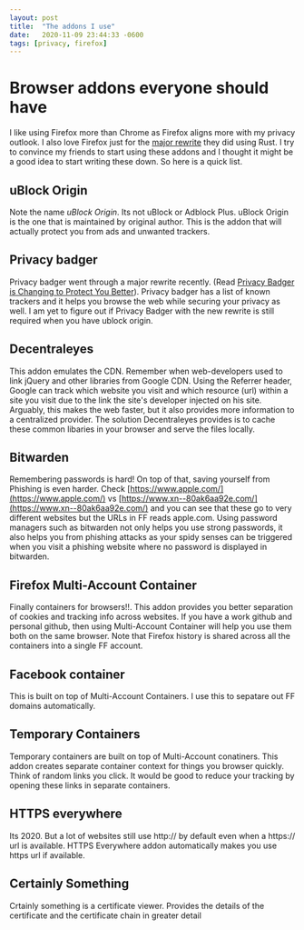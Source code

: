 ```yaml
---
layout: post
title:  "The addons I use"
date:   2020-11-09 23:44:33 -0600
tags: [privacy, firefox]
---
```

# Browser addons everyone should have

I like using Firefox more than Chrome as Firefox aligns more with my privacy outlook.  I also love Firefox just for the [major rewrite](https://bholley.net/blog/2017/stylo.html) they did using Rust.  I try to convince my friends to start using these addons and I thought it might be a good idea to start writing these down.  So here is a quick list.


## uBlock Origin
Note the name *uBlock Origin*.  Its not uBlock or Adblock Plus.  uBlock Origin is the one that is maintained by original author.  This is the addon that will actually protect you from ads and unwanted trackers.

## Privacy badger
Privacy badger went through a major rewrite recently.  (Read [Privacy Badger is Changing to Protect You Better](https://www.eff.org/deeplinks/2020/10/privacy-badger-changing-protect-you-better)).  Privacy badger has a list of known trackers and it helps you browse the web while securing your privacy as well.  I am yet to figure out if Privacy Badger with the new rewrite is still required when you have ublock origin.


## Decentraleyes
This addon emulates the CDN.  Remember when web-developers used to link jQuery and other libraries from Google CDN.  Using the Referrer header, Google can track which website you visit and which resource (url) within a site you visit due to the link the site's developer injected on his site.  Arguably, this makes the web faster, but it also provides more information to a centralized provider.  The solution Decentraleyes provides is to cache these common libaries in your browser and serve the files locally.

## Bitwarden
Remembering passwords is hard!  On top of that, saving yourself from Phishing is even harder.  Check [https://www.apple.com/](https://www.apple.com/) vs [https://www.xn--80ak6aa92e.com/](https://www.xn--80ak6aa92e.com/) and you can see that these go to very different websites but the URLs in FF reads apple.com.  Using password managers such as bitwarden not only helps you use strong passwords, it also helps you from phishing attacks as your spidy senses can be triggered when you visit a phishing website where no password is displayed in bitwarden.

## Firefox Multi-Account Container
Finally containers for browsers!!.  This addon provides you better separation of cookies and tracking info across websites.  If you have a work github and personal github, then using Multi-Account Container will help you use them both on the same browser.  Note that Firefox history is shared across all the containers into a single FF account.

## Facebook container
This is built on top of Multi-Account Containers.  I use this to sepatare out FF domains automatically.

## Temporary Containers
Temporary containers are built on top of Multi-Account conatiners.  This addon creates separate container context for things you browser quickly.  Think of random links you click.  It would be good to reduce your tracking by opening these links in separate containers.

## HTTPS everywhere
Its 2020.  But a lot of websites still use http:// by default even when a https:// url is available.  HTTPS Everywhere addon automatically makes you use https url if available.

## Certainly Something
Crtainly something is a certificate viewer.  Provides the details of the certificate and the certificate chain in greater detail